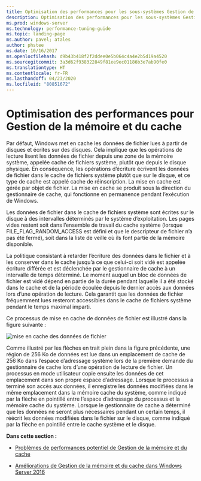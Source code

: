 ```yaml
---
title: Optimisation des performances pour les sous-systèmes Gestion de la mémoire et du cache
description: Optimisation des performances pour les sous-systèmes Gestion de la mémoire et du cache
ms.prod: windows-server
ms.technology: performance-tuning-guide
ms.topic: landing-page
ms.author: pavel; atales
author: phstee
ms.date: 10/16/2017
ms.openlocfilehash: d9b43b418f2f2ddee0e5b064c4a4e2b5d19a4520
ms.sourcegitcommit: 3a3d62f938322849f81ee9ec01186b3e7ab90fe0
ms.translationtype: HT
ms.contentlocale: fr-FR
ms.lasthandoff: 04/23/2020
ms.locfileid: "80851672"
---
```

# <a name="performance-tuning-cache-and-memory-manager"></a>Optimisation des performances pour Gestion de la mémoire et du cache

Par défaut, Windows met en cache les données de fichier lues à partir de disques et écrites sur des disques. Cela implique que les opérations de lecture lisent les données de fichier depuis une zone de la mémoire système, appelée cache de fichiers système, plutôt que depuis le disque physique. En conséquence, les opérations d’écriture écrivent les données de fichier dans le cache de fichiers système plutôt que sur le disque, et ce type de cache est appelé cache de réinscription. La mise en cache est gérée par objet de fichier. La mise en cache se produit sous la direction du gestionnaire de cache, qui fonctionne en permanence pendant l’exécution de Windows.

Les données de fichier dans le cache de fichiers système sont écrites sur le disque à des intervalles déterminés par le système d’exploitation. Les pages vides restent soit dans l’ensemble de travail du cache système (lorsque FILE\_FLAG\_RANDOM\_ACCESS est défini et que le descripteur de fichier n’a pas été fermé), soit dans la liste de veille où ils font partie de la mémoire disponible.

La politique consistant à retarder l’écriture des données dans le fichier et à les conserver dans le cache jusqu’à ce que celui-ci soit vidé est appelée écriture différée et est déclenchée par le gestionnaire de cache à un intervalle de temps déterminé. Le moment auquel un bloc de données de fichier est vidé dépend en partie de la durée pendant laquelle il a été stocké dans le cache et de la période écoulée depuis le dernier accès aux données lors d’une opération de lecture. Cela garantit que les données de fichier fréquemment lues resteront accessibles dans le cache de fichiers système pendant le temps maximal imparti.

Ce processus de mise en cache de données de fichier est illustré dans la figure suivante :

![mise en cache des données de fichier](../../media/perftune-guide-file-data-caching.png)

Comme illustré par les flèches en trait plein dans la figure précédente, une région de 256 Ko de données est lue dans un emplacement de cache de 256 Ko dans l’espace d’adressage système lors de la première demande du gestionnaire de cache lors d’une opération de lecture de fichier. Un processus en mode utilisateur copie ensuite les données de cet emplacement dans son propre espace d’adressage. Lorsque le processus a terminé son accès aux données, il enregistre les données modifiées dans le même emplacement dans la mémoire cache du système, comme indiqué par la flèche en pointillé entre l’espace d’adressage du processus et la mémoire cache du système. Lorsque le gestionnaire de cache a déterminé que les données ne seront plus nécessaires pendant un certain temps, il réécrit les données modifiées dans le fichier sur le disque, comme indiqué par la flèche en pointillé entre le cache système et le disque.

**Dans cette section :**

-   [Problèmes de performances potentiel de Gestion de la mémoire et du cache](troubleshoot.md)

-   [Améliorations de Gestion de la mémoire et du cache dans Windows Server 2016](improvements-in-2016.md)
